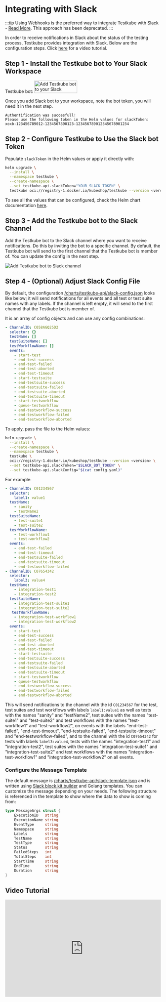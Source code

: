 # Integrating with Slack

:::tip
Using Webhooks is the preferred way to integrate Testkube with Slack - [Read More](/articles/slack-integration). This approach has been deprecated.
:::

In order to receive notifications in Slack about the status of the testing process, Testkube provides integration with Slack. Below are the configuration steps. Click [here](#video-tutorial) for a video tutorial.

## Step 1 - Install the Testkube bot to Your Slack Workspace

Testkube bot:
<a href="https://slack.com/oauth/v2/authorize?client_id=1943550956369.3416932538629&scope=chat:write,chat:write.public,groups:read,channels:read&user_scope="><img alt="Add Testkube bot to your Slack workspace" height="40" width="139" src="https://platform.slack-edge.com/img/add_to_slack.png" srcSet="https://platform.slack-edge.com/img/add_to_slack.png 1x, https://platform.slack-edge.com/img/add_to_slack@2x.png 2x" /></a>

Once you add Slack bot to your workspace, note the bot token, you will need it in the next step.

```
Authentification was succesfull!
Please use the following token in the Helm values for slackToken:
xoxb-123456789012-1234567890123-123456789012345678901234
```

## Step 2 - Configure Testkube to Use the Slack bot Token

Populate `slackToken` in the Helm values or apply it directly with:

```sh
helm upgrade \
  --install \
  --namespace testkube \
  --create-namespace \
  --set testkube-api.slackToken="YOUR_SLACK_TOKEN" \
  testkube oci://registry-1.docker.io/kubeshop/testkube --version <version>
```

To see all the values that can be configured, check the Helm chart documentation [here](/articles/install/install-with-helm). 

## Step 3 - Add the Testkube bot to the Slack Channel

Add the Testkube bot to the Slack channel where you want to receive notifications. Do this by inviting the bot to a specific channel. By default, the Testkube bot will send to the first channel that the Testkube bot is member of. You can update the config in the next step.

![Add Testkube bot to Slack channel](../img/slack-running-example.png)

## Step 4 - (Optional) Adjust Slack Config File

By default, the configuration [/charts/testkube-api/slack-config.json](https://github.com/kubeshop/helm-charts/blob/704c71fa3b8f0138f983ea9a2fa598ecbe3868ae/charts/testkube-api/slack-config.json) looks like below; it will send notifications for all events and all test or test suite names with any labels.
If the channel is left empty, it will send to the first channel that the Testkube bot is member of.

It is an array of config objects and can use any config combinations:

```yaml title="config.yaml"
- ChannelID: C058AGQ25D2
  selector: {}
  testName: []
  testSuiteName: []
  testWorkflowName: []
  events:
    - start-test
    - end-test-success
    - end-test-failed
    - end-test-aborted
    - end-test-timeout
    - start-testsuite
    - end-testsuite-success
    - end-testsuite-failed
    - end-testsuite-aborted
    - end-testsuite-timeout
    - start-testworkflow
    - queue-testworkflow    
    - end-testworkflow-success
    - end-testworkflow-failed
    - end-testworkflow-aborted
```

To apply, pass the file to the Helm values:

```sh
helm upgrade \
  --install \
  --create-namespace \
  --namespace testkube \
  testkube \
  oci://registry-1.docker.io/kubeshop/testkube --version <version> \
  --set testkube-api.slackToken="$SLACK_BOT_TOKEN" \
  --set testkube-api.slackConfig="$(cat config.yaml)"
```

For example:

```yaml title="config.yaml"
- ChannelID: C01234567
  selector:
    label1: value1
  testName:
    - sanity
    - testName2
  testSuiteName:
    - test-suite1
    - test-suite2
  tesrWorkflowName:
    - test-workflow1
    - test-workflow2  
  events:
    - end-test-failed
    - end-test-timeout
    - end-testsuite-failed
    - end-testsuite-timeout
    - end-testworkflow-failed
- ChannelID: C07654342
  selector:
    label3: value4
  testName:
    - integration-test1
    - integration-test2
  testSuiteName:
    - integration-test-suite1
    - integration-test-suite2
   testWorkflowName:
    - integration-test-workflow1
    - integration-test-workflow2 
  events:
    - start-test
    - end-test-success
    - end-test-failed
    - end-test-aborted
    - end-test-timeout
    - start-testsuite
    - end-testsuite-success
    - end-testsuite-failed
    - end-testsuite-aborted
    - end-testsuite-timeout
    - start-testworkflow
    - queue-testworkflow    
    - end-testworkflow-success
    - end-testworkflow-failed
    - end-testworkflow-aborted
```

This will send notifications to the channel with the id `C01234567` for the test, test suites and test workflows with labels `label1:value1` as well as tests with the names "sanity" and "testName2", test suites with the names "test-suite1" and "test-suite2" and test workflows with the names "test-workflow1" and "test-workflow2", on events with the labels "end-test-failed", "end-test-timeout", "end-testsuite-failed", "end-testsuite-timeout" and "end-testworkflow-failed", and to the channel with the id `C07654342` for tests with labels `label3:value4`, tests with the names "integration-test1" and "integration-test2", test suites with the names "integration-test-suite1" and "integration-test-suite2" and test workflows with the names "integration-test-workflow1" and "integration-test-workflow2" on all events.

### Configure the Message Template

The default message is [/charts/testkube-api/slack-template.json](https://github.com/kubeshop/helm-charts/blob/311ff9f6fc38dfb5196b91a6f63ee7d3f59f7f4b/charts/testkube-api/slack-template.json) and is written using [Slack block kit builder](https://app.slack.com/block-kit-builder) and Golang templates. You can customize the message depending on your needs. The following structure is referenced in the template to show where the data to show is coming from:

```go
type MessageArgs struct {
	ExecutionID   string
	ExecutionName string
	EventType     string
	Namespace     string
	Labels        string
	TestName      string
	TestType      string
	Status        string
	FailedSteps   int
	TotalSteps    int
	StartTime     string
	EndTime       string
	Duration      string
}
```

## Video Tutorial

<iframe width="100%" height="315" src="https://www.youtube.com/embed/iaiiDilAyMY" title="YouTube video player" frameborder="0" allow="accelerometer; autoplay; clipboard-write; encrypted-media; gyroscope; picture-in-picture; web-share" allowfullscreen></iframe>
